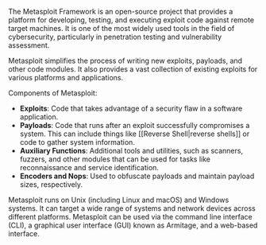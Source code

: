 The Metasploit Framework is an open-source project that provides a platform for developing, testing, and executing exploit code against remote target machines. It is one of the most widely used tools in the field of cybersecurity, particularly in penetration testing and vulnerability assessment.

Metasploit simplifies the process of writing new exploits, payloads, and other code modules. It also provides a vast collection of existing exploits for various platforms and applications.

Components of Metasploit:
- **Exploits**: Code that takes advantage of a security flaw in a software application.
- **Payloads**: Code that runs after an exploit successfully compromises a system. This can include things like [[Reverse Shell|reverse shells]] or code to gather system information.
- **Auxiliary Functions**: Additional tools and utilities, such as scanners, fuzzers, and other modules that can be used for tasks like reconnaissance and service identification.
- **Encoders and Nops**: Used to obfuscate payloads and maintain payload sizes, respectively.

Metasploit runs on Unix (including Linux and macOS) and Windows systems. It can target a wide range of systems and network devices across different platforms. Metasploit can be used via the command line interface (CLI), a graphical user interface (GUI) known as Armitage, and a web-based interface.

